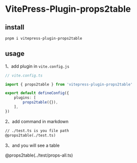 # VitePress-Plugin-props2table


## install

```bash
pnpm i vitepress-plugin-props2table
```

## usage

1、add plugin in `vite.config.js`

```typescript
// vite.config.ts

import { props2table } from 'vitepress-plugin-props2table'

export default defineConfig({
    plugins: [
        props2table({}),
    ],
})
```



2、add command in markdown

```markdown
// ./test.ts is you file path
@props2table(./test.ts)
```


3、and you will see a table

@props2table(../test/props-all.ts)

